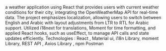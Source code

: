 a weather application using React that provides users with current weather conditions for their city, integrating the OpenWeatherMap API for real-time data. The project emphasizes localization, allowing users to switch between English and Arabic with layout adjustments from LTR to RTL for Arabic support. Utilized i18next for translations, Moment for time formatting, and applied React hooks, such as useEffect, to manage API calls and state updates efficiently.
Technologies : React , Material ui, i18n Library, moment Library, REST API , Axios Library , npm Postman
